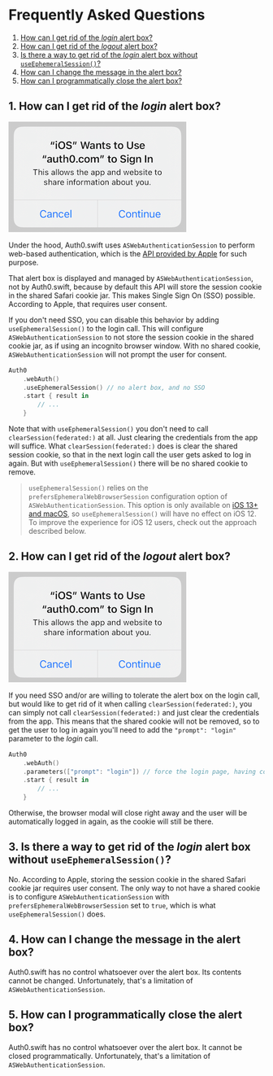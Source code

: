 # Frequently Asked Questions

1. [How can I get rid of the _login_ alert box?](#1-how-can-i-get-rid-of-the-login-alert-box)
2. [How can I get rid of the _logout_ alert box?](#2-how-can-i-get-rid-of-the-logout-alert-box)
3. [Is there a way to get rid of the _login_ alert box without `useEphemeralSession()`?](#3-is-there-a-way-to-get-rid-of-the-login-alert-box-without-useephemeralsession)
4. [How can I change the message in the alert box?](#4-how-can-i-change-the-message-in-the-alert-box)
5. [How can I programmatically close the alert box?](#5-how-can-i-programmatically-close-the-alert-box)

## 1. How can I get rid of the _login_ alert box?

![sso-alert](./sso-alert.png)

Under the hood, Auth0.swift uses `ASWebAuthenticationSession` to perform web-based authentication, which is the [API provided by Apple](https://developer.apple.com/documentation/authenticationservices/aswebauthenticationsession) for such purpose.

That alert box is displayed and managed by `ASWebAuthenticationSession`, not by Auth0.swift, because by default this API will store the session cookie in the shared Safari cookie jar. This makes Single Sign On (SSO) possible. According to Apple, that requires user consent.

If you don't need SSO, you can disable this behavior by adding `useEphemeralSession()` to the login call. This will configure `ASWebAuthenticationSession` to not store the session cookie in the shared cookie jar, as if using an incognito browser window. With no shared cookie, `ASWebAuthenticationSession` will not prompt the user for consent.

```swift
Auth0
    .webAuth()
    .useEphemeralSession() // no alert box, and no SSO
    .start { result in
        // ...
    }
```

Note that with `useEphemeralSession()` you don't need to call `clearSession(federated:)` at all. Just clearing the credentials from the app will suffice. What `clearSession(federated:)` does is clear the shared session cookie, so that in the next login call the user gets asked to log in again. But with `useEphemeralSession()` there will be no shared cookie to remove.

> `useEphemeralSession()` relies on the `prefersEphemeralWebBrowserSession` configuration option of `ASWebAuthenticationSession`. This option is only available on [iOS 13+ and macOS](https://developer.apple.com/documentation/authenticationservices/aswebauthenticationsession/3237231-prefersephemeralwebbrowsersessio), so `useEphemeralSession()` will have no effect on iOS 12. To improve the experience for iOS 12 users, check out the approach described below.

## 2. How can I get rid of the _logout_ alert box?

![sso-alert](./sso-alert.png)

If you need SSO and/or are willing to tolerate the alert box on the login call, but would like to get rid of it when calling `clearSession(federated:)`, you can simply not call `clearSession(federated:)` and just clear the credentials from the app. This means that the shared cookie will not be removed, so to get the user to log in again you'll need to add the `"prompt": "login"` parameter to the _login_ call.

```swift
Auth0
    .webAuth()
    .parameters(["prompt": "login"]) // force the login page, having cookie or not
    .start { result in
        // ...
    }
```

Otherwise, the browser modal will close right away and the user will be automatically logged in again, as the cookie will still be there.

## 3. Is there a way to get rid of the _login_ alert box without `useEphemeralSession()`?

No. According to Apple, storing the session cookie in the shared Safari cookie jar requires user consent. The only way to not have a shared cookie is to configure `ASWebAuthenticationSession` with `prefersEphemeralWebBrowserSession` set to `true`, which is what `useEphemeralSession()` does.

## 4. How can I change the message in the alert box?

Auth0.swift has no control whatsoever over the alert box. Its contents cannot be changed. Unfortunately, that's a limitation of `ASWebAuthenticationSession`.

## 5. How can I programmatically close the alert box?

Auth0.swift has no control whatsoever over the alert box. It cannot be closed programmatically. Unfortunately, that's a limitation of `ASWebAuthenticationSession`. 
